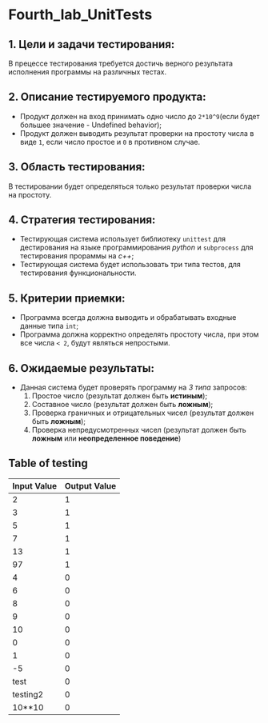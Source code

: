 # Fourth_lab_UnitTests
## 1. Цели и задачи тестирования: 
В прецессе тестирования требуется достичь верного результата исполнения программы на различных тестах.
## 2. Описание тестируемого продукта: 
* Продукт должен на вход принимать одно число до `2*10^9`(если будет большее значение - Undefined behavior);
* Продукт должен выводить результат проверки на простоту числа в виде `1`, если число простое и `0` в противном случае.
## 3. Область тестирования: 
В тестировании будет определяться только результат проверки числа на простоту.
## 4. Стратегия тестирования: 
* Тестирующая система использует библиотеку `unittest` для дестирования на языке программирования *python* и `subprocess` для тестирования прораммы на *c++*;
* Тестирующая система будет использовать три типа тестов, для тестирования функциональности.
## 5. Критерии приемки: 
* Программа всегда должна выводить и обрабатывать входные данные типа `int`;
* Программа должна корректно определять простоту числа, при этом все числа `< 2`, будут являться непростыми.
## 6. Ожидаемые результаты: 
* Данная система будет проверять программу на *3 типа* запросов:
    1. Простое число (результат должен быть **истиным**);
    2. Составное число (результат должен быть **ложным**);
    3. Проверка граничных и отрицательных чисел (результат должен быть **ложным**);
    4. Проверка непредусмотренных чисел (результат должен быть **ложным** или **неопределенное поведение**)


## Table of testing


| Input Value | Output Value |
|----------|----------|
| 2   | 1   |
| 3   | 1   |
| 5   | 1   |
| 7   | 1   |
| 13   | 1   |
| 97   | 1   |
| 4   | 0   |
| 6   | 0   |
| 8   | 0   |
| 9   | 0   |
| 10   | 0   |
| 0   | 0   |
| 1   | 0   |
| -5   | 0   |
| test   | 0   |
| testing2   | 0   |
| 10**10   | 0   |

